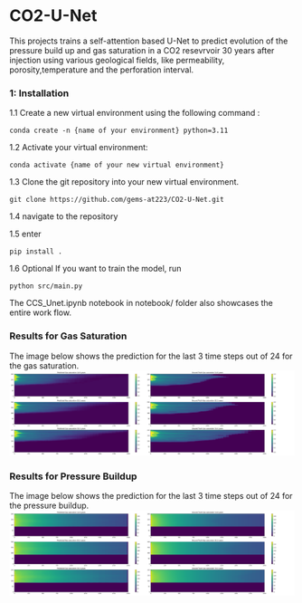 # CO2-U-Net

This projects trains a self-attention based U-Net to predict evolution of the pressure build up and gas saturation in a CO2 resevrvoir 30 years after injection using various geological fields, like permeability, porosity,temperature and the perforation interval.


### 1: Installation

1.1 Create a new virtual environment using the following command :
```
conda create -n {name of your environment} python=3.11
```

1.2 Activate your virtual environment:
```
conda activate {name of your new virtual environment}
```

1.3 Clone the git repository into your new virtual environment.
```
git clone https://github.com/gems-at223/CO2-U-Net.git
```
1.4 navigate to the repository

1.5 enter
```
pip install .
```

1.6 Optional
If you want to train the model, run

```
python src/main.py
```

The CCS_Unet.ipynb notebook in notebook/ folder also showcases the entire work flow.

### Results for Gas Saturation

The image below shows the prediction for the last 3 time steps out of 24 for the gas saturation.
![Gas Saturation](images/last_3_time_steps_pred.png)

### Results for Pressure Buildup


The image below shows the prediction for the last 3 time steps out of 24 for the pressure buildup.
![Gas Saturation](images/last_3_time_steps_pred_pressure.png)

